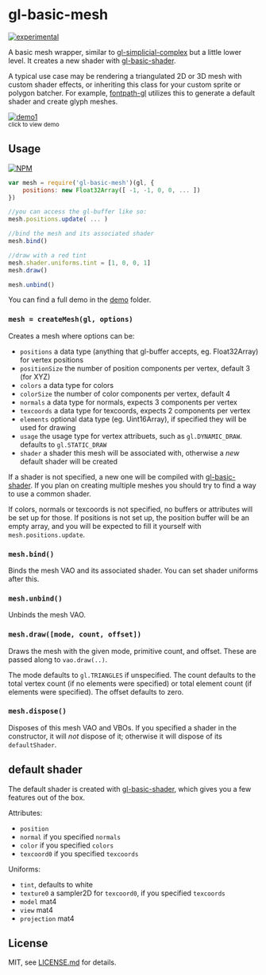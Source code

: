# gl-basic-mesh

[![experimental](http://badges.github.io/stability-badges/dist/experimental.svg)](http://github.com/badges/stability-badges)

A basic mesh wrapper, similar to [gl-simplicial-complex](https://www.npmjs.org/package/gl-simplicial-complex) but a little lower level. It creates a new shader with [gl-basic-shader](https://github.com/mattdesl/gl-basic-shader).

A typical use case may be rendering a triangulated 2D or 3D mesh with custom shader effects, or inheriting this class for your custom sprite or polygon batcher. For example, [fontpath-gl](https://github.com/mattdesl/fontpath-gl) utilizes this to generate a default shader and create glyph meshes. 

[![demo1](http://i.imgur.com/tlvIlJQ.png)](http://mattdesl.github.io/gl-basic-mesh/demo/index.html)  
<sup>click to view demo</sup>

## Usage

[![NPM](https://nodei.co/npm/gl-basic-mesh.png)](https://nodei.co/npm/gl-basic-mesh/)

```js
var mesh = require('gl-basic-mesh')(gl, {
	positions: new Float32Array([ -1, -1, 0, 0, ... ])
})

//you can access the gl-buffer like so:
mesh.positions.update( ... ) 

//bind the mesh and its associated shader
mesh.bind()

//draw with a red tint
mesh.shader.uniforms.tint = [1, 0, 0, 1]
mesh.draw()

mesh.unbind()
```

You can find a full demo in the [demo](demo/) folder.

### ```mesh = createMesh(gl, options)```

Creates a mesh where options can be:

- `positions` a data type (anything that gl-buffer accepts, eg. Float32Array) for vertex positions
- `positionSize` the number of position components per vertex, default 3 (for XYZ)
- `colors` a data type for colors
- `colorSize` the number of color components per vertex, default 4
- `normals` a data type for normals, expects 3 components per vertex
- `texcoords` a data type for texcoords, expects 2 components per vertex
- `elements` optional data type (eg. Uint16Array), if specified they will be used for drawing
- `usage` the usage type for vertex attribuets, such as `gl.DYNAMIC_DRAW`. defaults to `gl.STATIC_DRAW`
- `shader` a shader this mesh will be associated with, otherwise a *new* default shader will be created 

If a shader is not specified, a new one will be compiled with [gl-basic-shader](https://npmjs.org/package/gl-basic-shader). If you plan on creating multiple meshes you should try to find a way to use a common shader. 

If colors, normals or texcoords is not specified, no buffers or attributes will be set up for those. If positions is not set up, the position buffer will be an empty array, and you will be expected to fill it yourself with `mesh.positions.update`.

### `mesh.bind()`

Binds the mesh VAO and its associated shader. You can set shader uniforms after this.

### `mesh.unbind()`

Unbinds the mesh VAO.

### `mesh.draw([mode, count, offset])`

Draws the mesh with the given mode, primitive count, and offset. These are passed along to `vao.draw(..)`. 

The mode defaults to `gl.TRIANGLES` if unspecified. The count defaults to the total vertex count (if no elements were specified) or total element count (if elements were specified). The offset defaults to zero.

### `mesh.dispose()`

Disposes of this mesh VAO and VBOs. If you specified a shader in the constructor, it will *not* dispose of it; otherwise it will dispose of its `defaultShader`. 

## default shader

The default shader is created with [gl-basic-shader](https://npmjs.org/package/gl-basic-shader), which gives you a few features out of the box.

Attributes:

- `position` 
- `normal` if you specified `normals`
- `color` if you specified `colors`
- `texcoord0` if you specified `texcoords`

Uniforms:

- `tint`, defaults to white
- `texture0` a sampler2D for `texcoord0`, if you specified `texcoords`
- `model` mat4
- `view` mat4
- `projection` mat4

## License

MIT, see [LICENSE.md](http://github.com/mattdesl/gl-basic-mesh/blob/master/LICENSE.md) for details.

